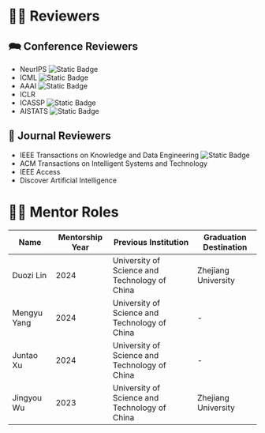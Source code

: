 # ✍🏻 Reviewers

## 🗪 Conference Reviewers

- NeurIPS ![Static Badge](https://img.shields.io/badge/CCF_A-EF413D)
- ICML ![Static Badge](https://img.shields.io/badge/CCF_A-EF413D)
- AAAI ![Static Badge](https://img.shields.io/badge/CCF_A-EF413D)
- ICLR
- ICASSP ![Static Badge](https://img.shields.io/badge/CCF_B-F08122)
- AISTATS ![Static Badge](https://img.shields.io/badge/CCF_C-00843D)

## 📰 Journal Reviewers

- IEEE Transactions on Knowledge and Data Engineering ![Static Badge](https://img.shields.io/badge/CCF_A-EF413D)
- ACM Transactions on Intelligent Systems and Technology
- IEEE Access
- Discover Artificial Intelligence

# 🧑‍🏫 Mentor Roles

| Name        | Mentorship Year | Previous Institution                          | Graduation Destination |
| ----------- | --------------- | --------------------------------------------- | ---------------------- |
| Duozi Lin   | 2024            | University of Science and Technology of China | Zhejiang University    |
| Mengyu Yang | 2024            | University of Science and Technology of China | -                      |
| Juntao Xu   | 2024            | University of Science and Technology of China | -                      |
| Jingyou Wu  | 2023            | University of Science and Technology of China | Zhejiang University    |

